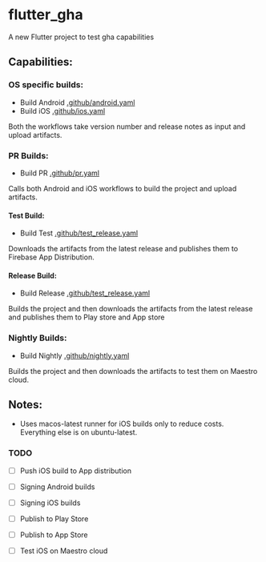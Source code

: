 # flutter_gha

A new Flutter project to test gha capabilities

## Capabilities:

### OS specific builds:

- Build Android [.github/android.yaml](.github/android.yaml)
- Build iOS [.github/ios.yaml](.github/ios.yaml)

Both the workflows take version number and release notes as input and upload artifacts.

### PR Builds:

- Build PR [.github/pr.yaml](.github/pr.yaml)

Calls both Android and iOS workflows to build the project and upload artifacts.

#### Test Build:

- Build Test [.github/test_release.yaml](.github/test_release.yaml)

Downloads the artifacts from the latest release and publishes them to Firebase App Distribution.

#### Release Build:

- Build Release [.github/test_release.yaml](.github/test_release.yaml)

Builds the project and then downloads the artifacts from the latest release and publishes them to
Play store and App store

### Nightly Builds:

- Build Nightly [.github/nightly.yaml](.github/nightly.yaml)

Builds the project and then downloads the artifacts to test them on Maestro cloud.

## Notes:
- Uses macos-latest runner for iOS builds only to reduce costs. Everything else is on ubuntu-latest.

### TODO
- [ ] Push iOS build to App distribution
- [ ] Signing Android builds
- [ ] Signing iOS builds
- [ ] Publish to Play Store
- [ ] Publish to App Store
- [ ] Test iOS on Maestro cloud

